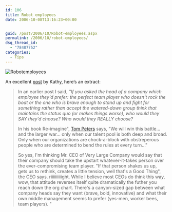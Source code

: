 ```yaml
---
id: 106
title: Robot employees
date: 2006-10-08T13:16:23+00:00


guid: /post/2006/10/Robot-employees.aspx
permalink: /2006/10/robot-employees/
dsq_thread_id:
  - "78487752"
categories:
  - Tips
---
```

<p><img alt="Robotemployees" src="{{ site.url }}{{ site.baseurl }}/wp-content/uploads/contentbinary/robotemployees.jpg" border="0" /></p>
<p>An excellent <a href="http://headrush.typepad.com/creating_passionate_users/2006/10/knocking_the_ex.html">post</a> by Kathy, here&rsquo;s an extract:</p>
<blockquote dir="ltr" style="MARGIN-RIGHT: 0px">
<p>In an earlier post I said, <i>"If you asked the head of a company which employee they'd prefer: the perfect team player who doesn't rock the boat or the one who is brave enough to stand up and fight for something rather than accept the watered-down group think that maintains the status quo (or makes things worse), who would they SAY they'd choose? Who would they REALLY choose?</I></P>
<P>In his book Re-imagine", <a href="http://www.tompeters.com/" target="_blank">Tom Peters</a> says, "We will win this battle... and the larger war... only when our talent pool is both deep and broad. Only when our organizations are chock-a-block with obstreperous people who are determined to bend the rules at every turn..."</p>
<p>So yes, I'm thinking Mr. CEO of Very Large Company would say that their company should take the upstart whatever-it-takes person over the ever-compromising team player. "If that person shakes us up, gets us to rethink, creates a little tension, well that's a Good Thing", the CEO says. riiiiiiiiiight. While I believe most CEOs do think this way, wow, that attitude reverses itself quite dramatically the futher you reach down the org chart. There's a canyon-sized gap between what company heads say they want (brave, bold, innovative) and what their own middle management seems to prefer (yes-men, worker bees, team players). "</P></BLOCKQUOTE>